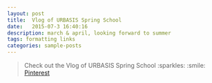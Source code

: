 ```yaml
---
layout: post
title:  Vlog of URBASIS Spring School
date:   2015-07-3 16:40:16
description: march & april, looking forward to summer
tags: formatting links
categories: sample-posts
---
```


<blockquote>
    Check out the Vlog of URBASIS Spring School :sparkles: :smile:
    <a href="https://www.pinterest.com">Pinterest</a>
</blockquote>


